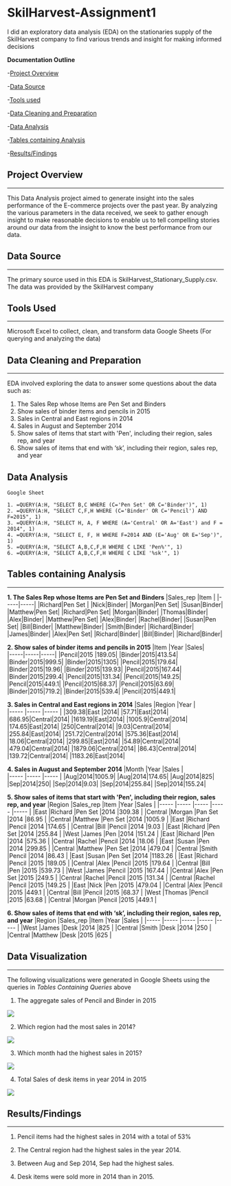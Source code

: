 # SkilHarvest-Assignment1

I did an exploratory data analysis (EDA) on the stationaries supply of the SkilHarvest company to find various trends and insight for making informed decisions

**Documentation Outline**

-[Project Overview](#project-overview)

-[Data Source](#data-source)

-[Tools used](#tools-used)

-[Data Cleaning and Preparation](#data-cleaning-and-preparation)

-[Data Analysis](#data-analysis)

-[Tables containing Analysis](#tables-containing-analysis)

-[Results/Findings](#results-findings)

## Project Overview
---
This Data Analysis project aimed to generate insight into the sales performance of the E-commerce projects over the past year. By analyzing the various parameters in the data received, we seek to gather enough insight to make reasonable decisions to enable us to tell compelling stories around our data from the insight to know the best performance from our data.

## Data Source
---
The primary source used in this EDA is SkilHarvest_Stationary_Supply.csv. The data was provided by the SkilHarvest company

## Tools Used
---
Microsoft Excel to collect, clean, and transform data
Google Sheets (For querying and analyzing the data)

## Data Cleaning and Preparation
---
EDA involved exploring the data to answer some questions about the data such as:

1.	The Sales Rep whose Items are Pen Set and Binders 
2.	Show sales of binder items and pencils in 2015 
3.	Sales in Central and East regions in 2014 
4.	Sales in August and September 2014
5.	Show sales of items that start with 'Pen', including their region, sales rep, and year
6.	Show sales of items that end with ‘sk’, including their region, sales rep, and year

## Data Analysis
```
Google Sheet

1. =QUERY(A:H, "SELECT B,C WHERE (C='Pen Set' OR C='Binder')", 1)
2. =QUERY(A:H, "SELECT C,F,H WHERE (C='Binder' OR C='Pencil') AND F=2015", 1)
3. =QUERY(A:H, "SELECT H, A, F WHERE (A='Central' OR A='East') and F = 2014", 1)
4. =QUERY(A:H, "SELECT E, F, H WHERE F=2014 AND (E='Aug' OR E='Sep')", 1)
5. =QUERY(A:H, "SELECT A,B,C,F,H WHERE C LIKE 'Pen%'", 1)
6. =QUERY(A:H, "SELECT A,B,C,F,H WHERE C LIKE '%sk'", 1)
```

## Tables containing Analysis
---

**1. The Sales Rep whose Items are Pen Set and Binders**
|Sales_rep |Item |
|-----|-----|
|Richard|Pen Set |
|Nick|Binder|
|Morgan|Pen Set|
|Susan|Binder|
|Matthew|Pen Set|
|Richard|Pen Set|
|Morgan|Binder|
|Thomas|Binder|
|Alex|Binder|
|Matthew|Pen Set|
|Alex|Binder|
|Rachel|Binder|
|Susan|Pen Set|
|Bill|Binder|
|Matthew|Binder|
|Smith|Binder|
|Richard|Binder|
|James|Binder|
|Alex|Pen Set|
|Richard|Binder|
|Bill|Binder|
|Richard|Binder|


**2.	Show sales of binder items and pencils in 2015**
|Item |Year |Sales|  
|-----|-----|-----|
|Pencil|2015 |189.05|
|Binder|2015|413.54|
|Binder|2015|999.5|
|Binder|2015|1305|
|Pencil|2015|179.64|
|Binder|2015|19.96|
|Binder|2015|139.93|
|Pencil|2015|167.44|
|Binder|2015|299.4|
|Pencil|2015|131.34|
|Pencil|2015|149.25|
|Pencil|2015|449.1|
|Pencil|2015|68.37|
|Pencil|2015|63.69|
|Binder|2015|719.2|
|Binder|2015|539.4|
|Pencil|2015|449.1|


**3.	Sales in Central and East regions in 2014**
|Sales       |Region   |Year    |  
|-----      |-----    |-----    |
|309.38|East |2014|
|57.71|East|2014|
|686.95|Central|2014|
|1619.19|East|2014|
|1005.9|Central|2014|
|174.65|East|2014|
|250|Central|2014|
|9.03|Central|2014|
|255.84|East|2014|
|251.72|Central|2014|
|575.36|East|2014|
|18.06|Central|2014|
|299.85|East|2014|
|54.89|Central|2014|
|479.04|Central|2014|
|1879.06|Central|2014|
|86.43|Central|2014|
|139.72|Central|2014|
|1183.26|East|2014|


**4.	Sales in August and September 2014**
|Month       |Year     |Sales    |  
|-----      |-----    |-----    |
|Aug|2014|1005.9|
|Aug|2014|174.65|
|Aug|2014|825|
|Sep|2014|250|
|Sep|2014|9.03|
|Sep|2014|255.84|
|Sep|2014|155.24|


**5.	Show sales of items that start with 'Pen', including their region, sales rep, and year**
|Region    |Sales_rep   |Item        |Year    |Sales   |
|-----     |-----       |-----       |-----   |-----   |
|East      |Richard     |Pen Set     |2014    |309.38  |
|Central   |Morgan      |Pan Set     |2014    |86.95   |
|Central   |Matthew     |Pen Set     |2014    |1005.9  |
|East      |Richard     |Pencil      |2014    |174.65  |
|Central   |Bill        |Pencil      |2014    |9.03    |
|East      |Richard     |Pen Set     |2014    |255.84  |
|West      |James       |Pen         |2014    |151.24  |
|East      |Richard     |Pen         |2014    |575.36  |
|Central   |Rachel      |Pencil      |2014    |18.06   |
|East      |Susan       |Pen         |2014    |299.85  |
|Central   |Matthew     |Pen Set     |2014    |479.04  |
|Central   |Smith       |Pencil      |2014    |86.43   |
|East      |Susan       |Pen Set     |2014    |1183.26 |
|East      |Richard     |Pencil      |2015    |189.05  |
|Central   |Alex        |Pencil      |2015    |179.64  |
|Central   |Bill        |Pen         |2015    |539.73  |
|West      |James       |Pencil      |2015    |167.44  |
|Central   |Alex        |Pen Set     |2015    |249.5   |
|Central   |Rachel      |Pencil      |2015    |131.34  |
|Central   |Rachel      |Pencil      |2015    |149.25  |
|East      |Nick        |Pen         |2015    |479.04  |
|Central   |Alex        |Pencil      |2015    |449.1   |
|Central   |Bill        |Pencil      |2015    |68.37   |
|West      |Thomas      |Pencil      |2015    |63.68   |
|Central   |Morgan      |Pencil      |2015    |449.1   |


**6.	Show sales of items that end with ‘sk’, including their region, sales rep, and year**
|Region    |Sales_rep   |Item        |Year    |Sales   |
|-----     |-----       |-----       |-----   |-----   |
|West      |James     |Desk    |2014    |825 |
|Central   |Smith     |Desk     |2014    |250   |
|Central   |Matthew     |Desk     |2015    |625  |


## Data Visualization
---
The following visualizations were generated in Google Sheets using the queries in *Tables Containing Queries* above

1. The aggregate sales of Pencil and Binder in 2015

![](Viz2.png)

2. Which region had the most sales in 2014?

![](Viz3.png)

3. Which month had the highest sales in 2015?

![](Viz4.png)

4. Total Sales of desk items in year 2014 in 2015

![](Viz6.png)


## Results/Findings
---
1. Pencil items had the highest sales in 2014 with a total of 53%

2. The Central region had the highest sales in the year 2014.

3. Between Aug and Sep 2014, Sep had the highest sales.

4. Desk items were sold more in 2014 than in 2015.
